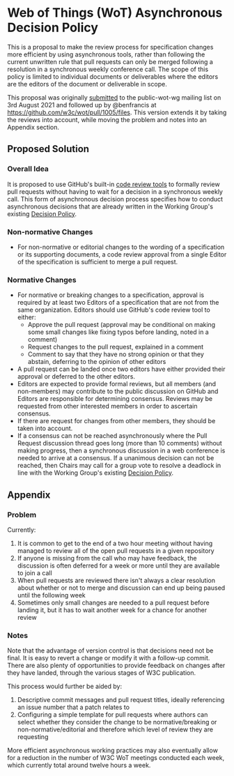 # Web of Things (WoT) Asynchronous Decision Policy

This is a proposal to make the review process for specification changes more efficient by using asynchronous tools, rather than following the current unwritten rule that pull requests can only be merged following a resolution in a synchronous weekly conference call.
The scope of this policy is limited to individual documents or deliverables where the editors are the editors of the document or deliverable in scope.

This proposal was originally [submitted](https://lists.w3.org/Archives/Public/public-wot-wg/2021Aug/0006.html) to the public-wot-wg mailing list on 3rd August 2021 and followed up by @benfrancis at https://github.com/w3c/wot/pull/1005/files.
This version extends it by taking the reviews into account, while moving the problem and notes into an Appendix section.

## Proposed Solution

### Overall Idea

It is proposed to use GitHub's built-in [code review tools](https://docs.github.com/en/pull-requests/collaborating-with-pull-requests/reviewing-changes-in-pull-requests/about-pull-request-reviews) to formally review pull requests without having to wait for a decision in a synchronous weekly call.
This form of asynchronous decision process specifies how to conduct asynchronous decisions that are already written in the Working Group's existing [Decision Policy](https://www.w3.org/2020/01/wot-wg-charter.html#decisions).

### Non-normative Changes

- For non-normative or editorial changes to the wording of a specification or its supporting documents, a code review approval from a single Editor of the specification is sufficient to merge a pull request.

### Normative Changes

- For normative or breaking changes to a specification, approval is required by at least two Editors of a specification that are not from the same organization. Editors should use GitHub's code review tool to either:
  - Approve the pull request (approval may be conditional on making some small changes like fixing typos before landing, noted in a comment)
  - Request changes to the pull request, explained in a comment
  - Comment to say that they have no strong opinion or that they abstain, deferring to the opinion of other editors
- A pull request can be landed once two editors have either provided their approval or deferred to the other editors.
- Editors are expected to provide formal reviews, but all members (and non-members) may contribute to the public discussion on GitHub and Editors are responsible for determining consensus. Reviews may be requested from other interested members in order to ascertain consensus.
- If there are request for changes from other members, they should be taken into account.
- If a consensus can not be reached asynchronously where the Pull Request discussion thread goes long (more than 10 comments) without making progress, then a synchronous discussion in a web conference is needed to arrive at a consensus. If a unanimous decision can not be reached, then Chairs may call for a group vote to resolve a deadlock in line with the Working Group's existing [Decision Policy](https://www.w3.org/2020/01/wot-wg-charter.html#decisions).

## Appendix

### Problem

Currently:
1. It is common to get to the end of a two hour meeting without having managed to review all of the open pull requests in a given repository
2. If anyone is missing from the call who may have feedback, the discussion is often deferred for a week or more until they are available to join a call
3. When pull requests are reviewed there isn't always a clear resolution about whether or not to merge and discussion can end up being paused until the following week
4. Sometimes only small changes are needed to a pull request before landing it, but it has to wait another week for a chance for another review

### Notes

Note that the advantage of version control is that decisions need not be final. It is easy to revert a change or modify it with a follow-up commit. There are also plenty of opportunities to provide feedback on changes after they have landed, through the various stages of W3C publication.

This process would further be aided by:
1. Descriptive commit messages and pull request titles, ideally referencing an issue number that a patch relates to
2. Configuring a simple template for pull requests where authors can select whether they consider the change to be normative/breaking or non-normative/editorial and therefore which level of review they are requesting

More efficient asynchronous working practices may also eventually allow for a reduction in the number of W3C WoT meetings conducted each week, which currently total around twelve hours a week.
